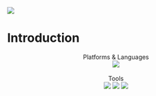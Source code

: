 <img src="https://capsule-render.vercel.app/api?type=wave&color=auto&height=300&section=header&text=Data%20Structure&fontSize=90" />

# Introduction

<div align="center">
  Platforms & Languages <br>
	<img src="https://img.shields.io/badge/c-A8B9CC?style=flat&logo=c&logoColor=white" />
</div><br>

<div align="center">
  Tools <br>
	<img src="https://img.shields.io/badge/visualstudio-5C2D91?style=flat&logo=visualstudio&logoColor=white" />
	<img src="https://img.shields.io/badge/visualstudiocode-007ACC?style=flat&logo=visualstudiocode&logoColor=white" />
	<img src="https://img.shields.io/badge/github-181717?style=flat&logo=github&logoColor=white" />
</div>
